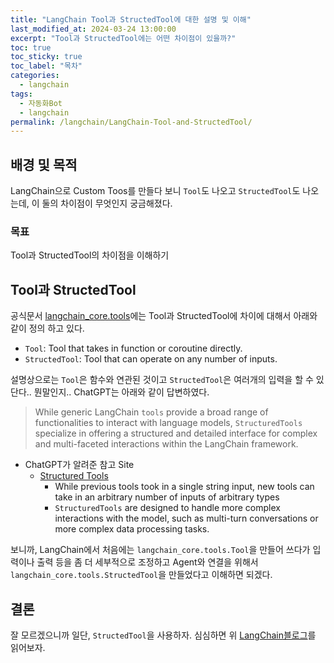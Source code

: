 ```yaml
---
title: "LangChain Tool과 StructedTool에 대한 설명 및 이해"
last_modified_at: 2024-03-24 13:00:00 
excerpt: "Tool과 StructedTool에는 어떤 차이점이 있을까?"
toc: true
toc_sticky: true
toc_label: "목차"
categories:
  - langchain
tags:
  - 자동화Bot
  - langchain
permalink: /langchain/LangChain-Tool-and-StructedTool/
---
```


## 배경 및 목적

LangChain으로 Custom Toos를 만들다 보니 `Tool`도 나오고 `StructedTool`도 나오는데, 이 둘의 차이점이 무엇인지 궁금해졌다.

### 목표

Tool과 StructedTool의 차이점을 이해하기

## Tool과 StructedTool

공식문서 [langchain_core.tools](https://api.python.langchain.com/en/latest/core_api_reference.html#module-langchain_core.tools)에는 Tool과 StructedTool에 차이에 대해서 아래와 같이 정의 하고 있다.

- `Tool`: Tool that takes in function or coroutine directly.
- `StructedTool`: Tool that can operate on any number of inputs.

설명상으로는 `Tool`은 함수와 연관된 것이고 `StructedTool`은 여러개의 입력을 할 수 있단다.. 뭔말인지.. ChatGPT는 아래와 같이 답변하였다.

> While generic LangChain `tools` provide a broad range of functionalities to interact with language models, `StructuredTools` specialize in offering a structured and detailed interface for complex and multi-faceted interactions within the LangChain framework.

- ChatGPT가 알려준 참고 Site
  - [Structured Tools](https://blog.langchain.dev/structured-tools/)
    - While previous tools took in a single string input, new tools can take in an arbitrary number of inputs of arbitrary types
    - `StructuredTools` are designed to handle more complex interactions with the model, such as multi-turn conversations or more complex data processing tasks.

보니까, LangChain에서 처음에는 `langchain_core.tools.Tool`을 만들어 쓰다가 입력이나 출력 등을 좀 더 세부적으로 조정하고 Agent와 연결을 위해서 `langchain_core.tools.StructedTool`을 만들었다고 이해하면 되겠다.

## 결론

잘 모르겠으니까 일단, `StructedTool`을 사용하자. 심심하면 위 [LangChain블로그](https://blog.langchain.dev/structured-tools/)를 읽어보자.
